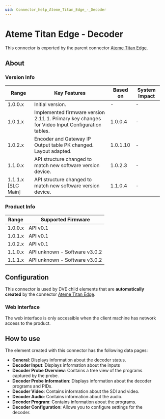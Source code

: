 ```yaml
---
uid: Connector_help_Ateme_Titan_Edge_-_Decoder
---
```


# Ateme Titan Edge - Decoder

This connector is exported by the parent connector [Ateme Titan Edge](xref:Connector_help_Ateme_Titan_Edge).

## About

### Version Info

| Range              | Key Features                                                                                   | Based on | System Impact |
|--------------------|------------------------------------------------------------------------------------------------|----------|---------------|
| 1.0.0.x            | Initial version.                                                                               | -        | -             |
| 1.0.1.x            | Implemented firmware version 2.11.1. Primary key changes for Video Input Configuration tables. | 1.0.0.4  | -             |
| 1.0.2.x            | Encoder and Gateway IP Output table PK changed. Layout adapted.                                | 1.0.1.10 | -             |
| 1.1.0.x            | API structure changed to match new software version device.                                    | 1.0.2.3  | -             |
| 1.1.1.x [SLC Main] | API structure changed to match new software version device.                                    | 1.1.0.4  | -             |

### Product Info

| Range   | Supported Firmware            |
|---------|-------------------------------|
| 1.0.0.x | API v0.1                      |
| 1.0.1.x | API v0.1                      |
| 1.0.2.x | API v0.1                      |
| 1.1.0.x | API unknown - Software v3.0.2 |
| 1.1.1.x | API unknown - Software v3.0.2 |

## Configuration

This connector is used by DVE child elements that are **automatically created** by the connector [Ateme Titan Edge](xref:Connector_help_Ateme_Titan_Edge).

### Web Interface

The web interface is only accessible when the client machine has network access to the product.

## How to use

The element created with this connector has the following data pages:

- **General**: Displays information about the decoder status.
- **Decoder Input**: Displays information about the inputs
- **Decoder Probe Overview**: Contains a tree view of the programs captured by the probe.
- **Decoder Probe Information**: Displays information about the decoder programs and PIDs.
- **Decoder Video**: Contains information about the SDI and video.
- **Decoder Audio**: Contains information about the audio.
- **Decoder Program**: Contains information about the programs.
- **Decoder Configuration**: Allows you to configure settings for the decoder.
